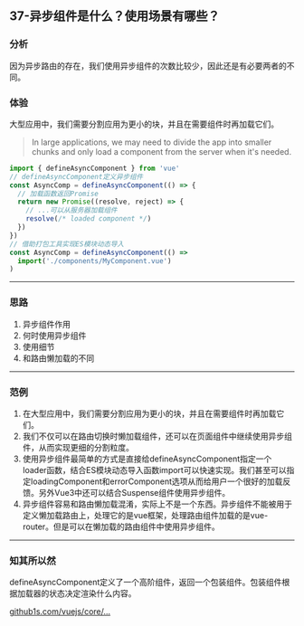 ## 37-异步组件是什么？使用场景有哪些？

### 分析

因为异步路由的存在，我们使用异步组件的次数比较少，因此还是有必要两者的不同。

### 体验

大型应用中，我们需要分割应用为更小的块，并且在需要组件时再加载它们。

> In large applications, we may need to divide the app into smaller chunks and only load a component from the server when it's needed.

```javascript
import { defineAsyncComponent } from 'vue'
// defineAsyncComponent定义异步组件
const AsyncComp = defineAsyncComponent(() => {
  // 加载函数返回Promise
  return new Promise((resolve, reject) => {
    // ...可以从服务器加载组件
    resolve(/* loaded component */)
  })
})
// 借助打包工具实现ES模块动态导入
const AsyncComp = defineAsyncComponent(() =>
  import('./components/MyComponent.vue')
)
```

------

### 思路

1. 异步组件作用
2. 何时使用异步组件
3. 使用细节
4. 和路由懒加载的不同

------

### 范例

1. 在大型应用中，我们需要分割应用为更小的块，并且在需要组件时再加载它们。
2. 我们不仅可以在路由切换时懒加载组件，还可以在页面组件中继续使用异步组件，从而实现更细的分割粒度。
3. 使用异步组件最简单的方式是直接给defineAsyncComponent指定一个loader函数，结合ES模块动态导入函数import可以快速实现。我们甚至可以指定loadingComponent和errorComponent选项从而给用户一个很好的加载反馈。另外Vue3中还可以结合Suspense组件使用异步组件。
4. 异步组件容易和路由懒加载混淆，实际上不是一个东西。异步组件不能被用于定义懒加载路由上，处理它的是vue框架，处理路由组件加载的是vue-router。但是可以在懒加载的路由组件中使用异步组件。

------

### 知其所以然

defineAsyncComponent定义了一个高阶组件，返回一个包装组件。包装组件根据加载器的状态决定渲染什么内容。

[github1s.com/vuejs/core/…](https://link.juejin.cn/?target=https%3A%2F%2Fgithub1s.com%2Fvuejs%2Fcore%2Fblob%2FHEAD%2Fpackages%2Fruntime-core%2Fsrc%2FapiAsyncComponent.ts%23L43-L44)